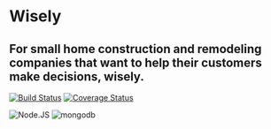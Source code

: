 # Wisely
## For small home construction and remodeling companies that want to help their customers make decisions, wisely.

[![Build Status](https://travis-ci.org/kolohelios/wisely-node.svg)](https://travis-ci.org/kolohelios/wisely-node)
[![Coverage Status](https://coveralls.io/repos/kolohelios/wisely-node/badge.svg)](https://coveralls.io/r/kolohelios/wisely-node)

![Node.JS](https://img.shields.io/badge/Node.JS-v0.12.2-yellow.svg)
![mongodb](https://img.shields.io/badge/mongodb-v3.0.2-blue.svg)
